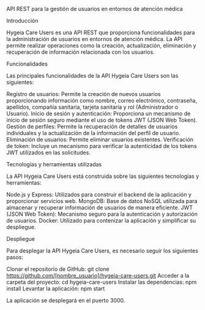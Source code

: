 API REST para la gestión de usuarios en entornos de atención médica

Introducción

Hygeia Care Users es una API REST que proporciona funcionalidades para la administración de usuarios en entornos de atención médica. La API permite realizar operaciones como la creación, actualización, eliminación y recuperación de información relacionada con los usuarios.

Funcionalidades

Las principales funcionalidades de la API Hygeia Care Users son las siguientes:

  Registro de usuarios: Permite la creación de nuevos usuarios proporcionando información como nombre, correo electrónico, contraseña, apellidos, compañía sanitaria, tarjeta sanitaria y rol (Administrador o Usuario).
  Inicio de sesión y autenticación: Proporciona un mecanismo de inicio de sesión seguro mediante el uso de tokens JWT (JSON Web Token).
  Gestión de perfiles: Permite la recuperación de detalles de usuarios individuales y la actualización de la información del perfil de usuario.
  Eliminación de usuarios: Permite eliminar usuarios existentes.
  Verificación de token: Incluye un mecanismo para verificar la autenticidad de los tokens JWT utilizados en las solicitudes.

Tecnologías y herramientas utilizadas

La API Hygeia Care Users está construida sobre las siguientes tecnologías y herramientas:

  Node.js y Express: Utilizados para construir el backend de la aplicación y proporcionar servicios web.
  MongoDB: Base de datos NoSQL utilizada para almacenar y recuperar información de usuarios de manera eficiente.
  JWT (JSON Web Token): Mecanismo seguro para la autenticación y autorización de usuarios.
  Docker: Utilizado para contenizar la aplicación y simplificar su despliegue.

Despliegue

Para desplegar la API Hygeia Care Users, es necesario seguir los siguientes pasos:

  Clonar el repositorio de GitHub:
    git clone https://github.com/[nombre_usuario]/hygeia-care-users.git
  Acceder a la carpeta del proyecto:
    cd hygeia-care-users
  Instalar las dependencias:
    npm install
  Levantar la aplicación:
    npm start
    
La aplicación se desplegará en el puerto 3000.
